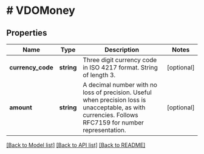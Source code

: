 # # VDOMoney

## Properties

Name | Type | Description | Notes
------------ | ------------- | ------------- | -------------
**currency_code** | **string** | Three digit currency code in ISO 4217 format. String of length 3. | [optional]
**amount** | **string** | A decimal number with no loss of precision. Useful when precision loss is unacceptable, as with currencies. Follows RFC7159 for number representation. | [optional]

[[Back to Model list]](../../README.md#models) [[Back to API list]](../../README.md#endpoints) [[Back to README]](../../README.md)
